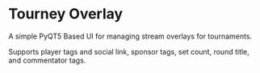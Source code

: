 # Tourney Overlay

A simple PyQT5 Based UI for managing stream overlays for tournaments. 

Supports player tags and social link, sponsor tags, set count, round title, and commentator tags.
